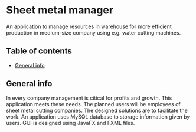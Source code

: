 # Sheet metal manager
An application to manage resources in warehouse for more efficient production in medium-size company using e.g. water cutting machines.

## Table of contents
* [General info](#general-info)

## General info
In every company management is citical for profits and growth. This application meets these needs. The planned users 
will be employees of sheet metal cutting companies. The designed solutions are to facilitate the work. An application
uses MySQL database to storage information given by users. GUI is designed using JavaFX and FXML files.
